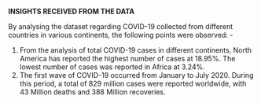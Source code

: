 **INSIGHTS RECEIVED FROM THE DATA**

By analysing the dataset regarding COVID-19 collected from different countries in various continents, the following points were observed: -
1. From the analysis of total COVID-19 cases in different continents, North America has reported the highest number of cases at 18.95%. The lowest number of cases was reported in Africa at 3.24%.
2. The first wave of COVID-19 occurred from January to July 2020. During this period, a total of 829 million cases were reported worldwide, with 43 Million deaths and 388 Million recoveries.
